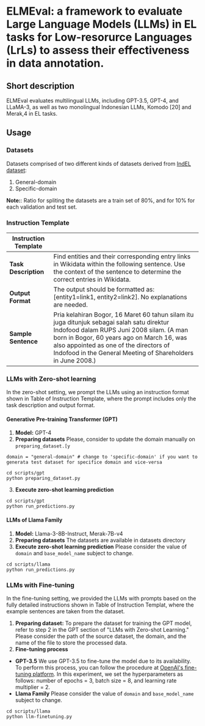 # ELMEval: a framework to evaluate Large Language Models (LLMs) in EL tasks for Low-resorurce Languages (LrLs) to assess their effectiveness in data annotation.

## Short description
ELMEval evaluates multilingual LLMs, including GPT-3.5, GPT-4, and LLaMA-3, as well as two monolingual Indonesian LLMs, Komodo [20] and Merak,4 in EL tasks. 

## Usage

### Datasets

Datasets comprised of two different kinds of datasets derived from [IndEL dataset](https://github.com/dice-group/IndEL):
1. General-domain
2. Specific-domain

**Note:**: Ratio for spliting the datasets are a train set of 80%, and for 10% for each validation and test set. 

### Instruction Template

| **Instruction Template** |                                                                                           |
|--------------------------|-------------------------------------------------------------------------------------------|
| **Task Description**     | Find entities and their corresponding entry links in Wikidata within the following sentence. Use the context of the sentence to determine the correct entries in Wikidata. |
| **Output Format**        | The output should be formatted as: [entity1=link1, entity2=link2]. No explanations are needed.|
| **Sample Sentence**      | Pria kelahiran Bogor, 16 Maret 60 tahun silam itu juga ditunjuk sebagai salah satu direktur Indofood dalam RUPS Juni 2008 silam. (A man born in Bogor, 60 years ago on March 16, was also appointed as one of the directors of Indofood in the General Meeting of Shareholders in June 2008.) |

### LLMs with Zero-shot learning
In the zero-shot setting, we prompt the LLMs using an instruction format shown in Table of Instruction Template, where the prompt includes only the task description and output format.

#### Generative Pre-training Transformer (GPT)
1. **Model:** GPT-4
2. **Preparing datasets**
Please, consider to update the domain manually on ```preparing_dataset.[y```
```
domain = "general-domain" # change to 'specific-domain' if you want to generata test dataset for specifice domain and vice-versa
```
```
cd scripts/gpt
python preparing_dataset.py
```
3. **Execute zero-shot learning prediction**
```
cd scripts/gpt
python run_predictions.py
```

#### LLMs of Llama Family
1. **Model:** Llama-3-8B-Instruct, Merak-7B-v4
2. **Preparing datasets**
   The datasets are available in datasets directory 
4. **Execute zero-shot learning prediction**
Please consider the value of ```domain``` and ```base_model_name``` subject to change.
```
cd scripts/llama
python run_predictions.py
```

### LLMs with Fine-tuning
In the fine-tuning setting, we provided the LLMs with prompts based on the fully detailed instructions shown in Table of Instruction Templat, where the example sentences are taken from the dataset.

1. **Preparing dataset:** To prepare the dataset for training the GPT model, refer to step 2 in the GPT section of "LLMs with Zero-shot Learning." Please consider the path of the source dataset, the domain, and the name of the file to store the processed data.
2. **Fine-tuning process**
- **GPT-3.5** We use GPT-3.5 to fine-tune the model due to its availability. To perform this process, you can follow the procedure at [OpenAI's fine-tuning platform](https://platform.openai.com/finetune). In this experiment, we set the hyperparameters as follows: number of epochs = 3, batch size = 8, and learning rate multiplier = 2.
- **Llama Family**
Please consider the value of ```domain``` and ```base_model_name``` subject to change.
```
cd scripts/llama
python llm-finetuning.py
```
